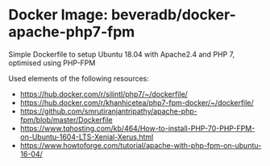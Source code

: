 # Docker Image: beveradb/docker-apache-php7-fpm

Simple Dockerfile to setup Ubuntu 18.04 with Apache2.4 and PHP 7, optimised using PHP-FPM

Used elements of the following resources:
* https://hub.docker.com/r/silintl/php7/~/dockerfile/
* https://hub.docker.com/r/khanhicetea/php7-fpm-docker/~/dockerfile/
* https://github.com/smrutiranjantripathy/apache-php-fpm/blob/master/Dockerfile
* https://www.tqhosting.com/kb/464/How-to-install-PHP-70-PHP-FPM-on-Ubuntu-1604-LTS-Xenial-Xerus.html
* https://www.howtoforge.com/tutorial/apache-with-php-fpm-on-ubuntu-16-04/
